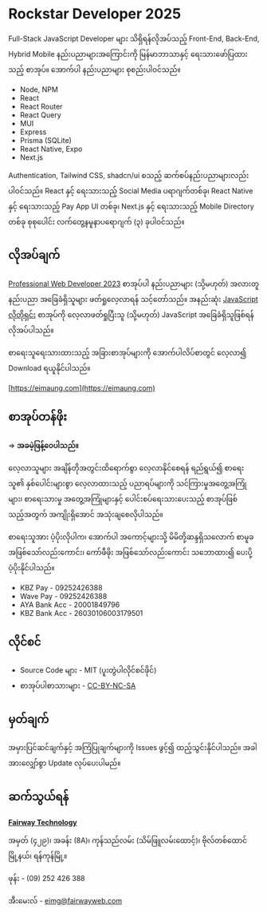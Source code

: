 # Rockstar Developer 2025

Full-Stack JavaScript Developer များ သိရှိရန်လိုအပ်သည့် Front-End, Back-End, Hybrid Mobile နည်းပညာများအကြောင်းကို မြန်မာဘာသာနှင့် ရေးသားဖော်ပြထားသည့် စာအုပ်။ အောက်ပါ နည်းပညာများ စုစည်းပါဝင်သည်။

* Node, NPM
* React
* React Router
* React Query
* MUI
* Express
* Prisma (SQLite)
* React Native, Expo
* Next.js

Authentication, Tailwind CSS, shadcn/ui စသည့် ဆက်စပ်နည်းပညာများလည်း ပါဝင်သည်။ React နှင့် ရေးသားသည့် Social Media ပရာဂျက်တစ်ခု၊ React Native နှင့် ရေးသားသည့် Pay App UI တစ်ခု၊ Next.js နှင့် ရေးသားသည့် Mobile Directory တစ်ခု စုစုပေါင်း လက်တွေ့နမူနာပရောဂျက် (၃) ခုပါဝင်သည်။

## လိုအပ်ချက်
[Professional Web Developer 2023](https://eimaung.com/pwd2023) စာအုပ်ပါ နည်းပညာများ (သို့မဟုတ်) အလားတူနည်းပညာ အခြေခံရှိသူများ ဖတ်ရှုလေ့လာရန် သင့်တော်သည်။ အနည်းဆုံး [JavaScript လိုတိုရှင်း](https://eimaung.com/jsbook) စာအုပ်ကို လေ့လာဖတ်ရှုပြီးသူ (သို့မဟုတ်) JavaScript အခြေခံရှိသူဖြစ်ရန် လိုအပ်ပါသည်။

စာရေးသူရေးသားထားသည့် အခြားစာအုပ်များကို အောက်ပါလိပ်စာတွင် လေ့လာ၍ Download ရယူနိုင်ပါသည်။

[https://eimaung.com](https://eimaung.com)

## စာအုပ်တန်ဖိုး

=> **အခမဲ့ဖြန့်ဝေပါသည်။**

လေ့လာသူများ အချိန်တိုအတွင်းထိရောက်စွာ လေ့လာနိုင်စေရန် ရည်ရွယ်၍ စာရေးသူ၏ နှစ်ပေါင်းများစွာ လေ့လာထားသည့် ပညာရပ်များကို သင်ကြားမှုအတွေ့အကြုံများ၊ စာရေးသားမှု အတွေ့အကြုံများနှင့် ပေါင်းစပ်ရေးသားပေးသည့် စာအုပ်ဖြစ်သည့်အတွက် အကျိုးရှိအောင် အသုံးချစေလိုပါသည်။

စာရေးသူအား ပံ့ပိုးလိုပါက၊ အောက်ပါ အကောင့်များသို့ မိမိတို့ဆန္ဒရှိသလောက် စာမူခ အဖြစ်သော်လည်းကောင်း၊ ကော်ဖီဖိုး အဖြစ်သော်လည်းကောင်း သဘောထား၍ ပေးပို့ပံ့ပိုးနိုင်ပါသည်။

* KBZ Pay - 09252426388
* Wave Pay - 09252426388
* AYA Bank Acc - 20001849796
* KBZ Bank Acc - 26030106003179501

## လိုင်စင်

* Source Code များ - MIT (ပူးတွဲပါလိုင်စင်ဖိုင်)
* စာအုပ်ပါစာသားများ - [CC-BY-NC-SA](https://creativecommons.org/licenses/by-nc-sa/4.0/)

## မှတ်ချက်

အမှားပြင်ဆင်ချက်နှင့် အကြံပြုချက်များကို Issues ဖွင့်၍ ထည့်သွင်းနိုင်ပါသည်။ အခါအားလျှော်စွာ Update လုပ်ပေးပါမည်။

## ဆက်သွယ်ရန်

**[Fairway Technology](https://facebook.com/fairway.technology)**

အမှတ် (၄၂၉)၊ အခန်း (8A)၊ ကုန်သည်လမ်း (သိမ်ဖြူလမ်းထောင့်)၊ ဗိုလ်တစ်ထောင်မြို့နယ်၊ ရန်ကုန်မြို့။

ဖုန်း - (09) 252 426 388

အီးမေးလ် - eimg@fairwayweb.com
